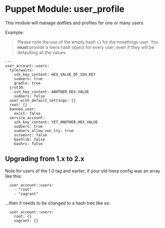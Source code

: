 
Puppet Module:  user_profile
============================

This module will manage dotfiles and profiles for one or many users.

Example:
> Please note the use of the empty hash `{}` for the nosettings user.
> You **must** provide a hiera hash object for every user, even if they will be
> defaulting all the values

```
---
user_account::users:
  tylerwalts:
    ssh_key_content: HEX_VALUE_OF_SSH_KEY
    sudoers: true
    gradle: true
  jrnt30:
    ssh_key_content: ANOTHER_HEX_VALUE
    sudoers: false
  user_with_default_settings: {}
  root: {}
  banned_user:
    exist: false
  service_account:
    ssh_key_content: YET_ANOTHER_HEX_VALUE
    sudoers: true
    sudoers_allow_non_tty: true
    screenrc: false
    bashlib: false
    bashrc: false
```

Upgrading from 1.x to 2.x
-------------------------
Note for users of the 1.0 tag and earlier, if your old hiera config was an array like this:

```
  user_account::users:
    - "root"
    - "vagrant"
```

...then it needs to be changed to a hash tree like so:

```
  user_account::users:
    root: {}
    vagrant: {}
```



